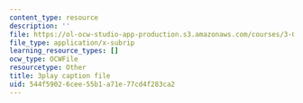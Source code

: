 ```yaml
---
content_type: resource
description: ''
file: https://ol-ocw-studio-app-production.s3.amazonaws.com/courses/3-091sc-introduction-to-solid-state-chemistry-fall-2010/544f59026cee55b1a71e77cd4f283ca2_h1dWUja7_5A.vtt
file_type: application/x-subrip
learning_resource_types: []
ocw_type: OCWFile
resourcetype: Other
title: 3play caption file
uid: 544f5902-6cee-55b1-a71e-77cd4f283ca2
---
```

